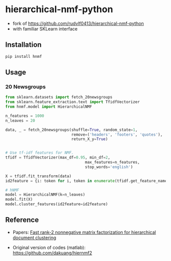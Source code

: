 # hierarchical-nmf-python
* fork of https://github.com/rudvlf0413/hierarchical-nmf-python
* with familiar SKLearn interface

## Installation
```bash
pip install hnmf
```

## Usage
### 20 Newsgroups
```python
from sklearn.datasets import fetch_20newsgroups
from sklearn.feature_extraction.text import TfidfVectorizer
from hnmf.model import HierarchicalNMF

n_features = 1000
n_leaves = 20

data, _ = fetch_20newsgroups(shuffle=True, random_state=1,
                             remove=('headers', 'footers', 'quotes'),
                             return_X_y=True)


# Use tf-idf features for NMF.
tfidf = TfidfVectorizer(max_df=0.95, min_df=2,
                                   max_features=n_features,
                                   stop_words='english')

X = tfidf.fit_transform(data)
id2feature = {i: token for i, token in enumerate(tfidf.get_feature_names())}

# hNMF
model = HierarchicalNMF(k=n_leaves)
model.fit(X)
model.cluster_features(id2feature=id2feature)
```

## Reference
- Papers: [Fast rank-2 nonnegative matrix factorization for hierarchical document clustering](https://smallk.github.io/papers/hierNMF2.pdf)

- Original version of codes (matlab): https://github.com/dakuang/hiernmf2
